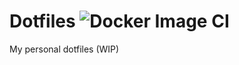 # Dotfiles ![Docker Image CI](https://github.com/Jarmos-san/dotfiles/workflows/Docker%20Image%20CI/badge.svg)
My personal dotfiles (WIP)
